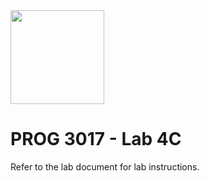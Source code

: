 <img width="150px" src="https://w0244079.github.io/nscc/nscc-jpeg.jpg" >

# PROG 3017 - Lab 4C

Refer to the lab document for lab instructions.
